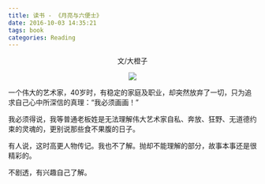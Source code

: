 ```yaml
---
title: 读书 - 《月亮与六便士》
date: 2016-10-03 14:35:21
tags: book
categories: Reading
---
```


<center>文/大橙子

![](/images/moon-and-peny.jpg)

</center>

一个伟大的艺术家，40岁时，有稳定的家庭及职业，却突然放弃了一切，只为追求自己心中所深信的真理：“我必须画画！”

我必须得说，我等普通老板姓是无法理解伟大艺术家自私、奔放、狂野、无道德约束的灵魂的，更别说那些食不果腹的日子。

有人说，这时高更人物传记。我也不了解。抛却不能理解的部分，故事本事还是很精彩的。

不剧透，有兴趣自己了解。